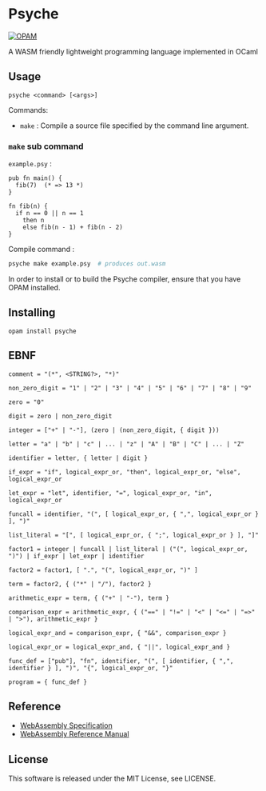 # Psyche

[![OPAM](https://img.shields.io/badge/OPAM-v0.0.1-orange)](https://opam.ocaml.org/packages/psyche/)

A WASM friendly lightweight programming language implemented in OCaml

## Usage

```text
psyche <command> [<args>]
```

Commands:

- ``make`` : Compile a source file specified by the command line argument.

### ``make`` sub command

``example.psy`` :

```text
pub fn main() {
  fib(7)  (* => 13 *)
}

fn fib(n) {
  if n == 0 || n == 1
    then n
    else fib(n - 1) + fib(n - 2)
}
```

Compile command :

```bash
psyche make example.psy  # produces out.wasm
```

In order to install or to build the Psyche compiler, ensure that you have OPAM installed.

## Installing

```
opam install psyche
```

## EBNF

```
comment = "(*", <STRING?>, "*)"

non_zero_digit = "1" | "2" | "3" | "4" | "5" | "6" | "7" | "8" | "9"

zero = "0"

digit = zero | non_zero_digit

integer = ["+" | "-"], (zero | (non_zero_digit, { digit }))

letter = "a" | "b" | "c" | ... | "z" | "A" | "B" | "C" | ... | "Z"

identifier = letter, { letter | digit }

if_expr = "if", logical_expr_or, "then", logical_expr_or, "else", logical_expr_or

let_expr = "let", identifier, "=", logical_expr_or, "in", logical_expr_or

funcall = identifier, "(", [ logical_expr_or, { ",", logical_expr_or } ], ")"

list_literal = "[", [ logical_expr_or, { ";", logical_expr_or } ], "]"

factor1 = integer | funcall | list_literal | ("(", logical_expr_or, ")") | if_expr | let_expr | identifier

factor2 = factor1, [ ".", "(", logical_expr_or, ")" ]

term = factor2, { ("*" | "/"), factor2 }

arithmetic_expr = term, { ("+" | "-"), term }

comparison_expr = arithmetic_expr, { ("==" | "!=" | "<" | "<=" | "=>" | ">"), arithmetic_expr }

logical_expr_and = comparison_expr, { "&&", comparison_expr }

logical_expr_or = logical_expr_and, { "||", logical_expr_and }

func_def = ["pub"], "fn", identifier, "(", [ identifier, { ",", identifier } ], ")", "{", logical_expr_or, "}"

program = { func_def }
```

## Reference

- [WebAssembly Specification](https://webassembly.github.io/spec/core/index.html)
- [WebAssembly Reference Manual](https://github.com/sunfishcode/wasm-reference-manual/blob/master/WebAssembly.md)


## License

This software is released under the MIT License, see LICENSE.
